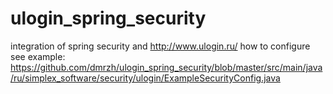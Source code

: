 # ulogin_spring_security
integration of spring security and http://www.ulogin.ru/ 
how to configure see example: https://github.com/dmrzh/ulogin_spring_security/blob/master/src/main/java/ru/simplex_software/security/ulogin/ExampleSecurityConfig.java 
